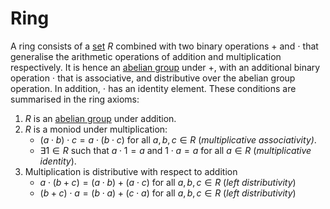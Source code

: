 Ring
====

A ring consists of a [set](set.md) $R$ combined with two binary operations $+$ and $\cdot$ that generalise the arithmetic operations of addition and multiplication respectively.
It is hence an [abelian group](groups.md#Abelian-Groups) under $+$, with an additional binary operation $\cdot$ that is associative, and distributive over the abelian group operation. In addition, $\cdot$ has an identity element. These conditions are summarised in the ring axioms:

1. $R$ is an [abelian group](groups.md#Abelian-Groups) under addition.
2. $R$ is a moniod under multiplication:
   * $(a\cdot b)\cdot c = a\cdot (b\cdot c)$ for all $a,b,c\in R$ (*multiplicative associativity)*.
   * $\exists 1\in R$ such that $a\cdot 1=a$ and $1\cdot a=a$ for all $a\in R$ (*multiplicative identity*).
3. Multiplication is distributive with respect to addition
   * $a\cdot(b+c)=(a\cdot b) + (a\cdot c)$ for all $a,b,c\in R$ (*left distributivity*)
   * $(b+c)\cdot a=(b\cdot a) + (c\cdot a)$ for all $a,b,c\in R$ (*left distributivity*)